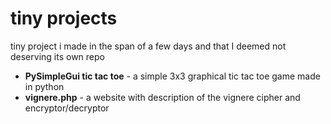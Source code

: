 # tiny projects
tiny project i made in the span of a few days and that I deemed not deserving its own repo

- **PySimpleGui tic tac toe** - a simple 3x3 graphical tic tac toe game made in python
- **vignere.php** - a website with description of the vignere cipher and encryptor/decryptor
